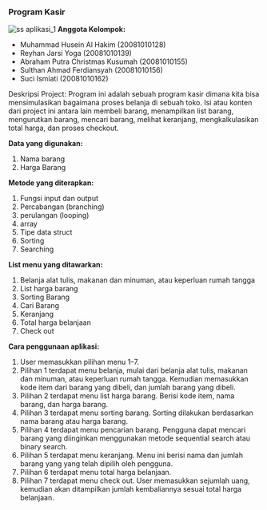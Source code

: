 ### Program Kasir
![ss aplikasi_1](https://user-images.githubusercontent.com/94363343/147431438-203a6b11-bae0-4005-9a57-065a5b773c99.jpg)
**Anggota Kelompok:**
- Muhammad Husein Al Hakim (20081010128)
- Reyhan Jarsi Yoga (20081010139)
- Abraham Putra Christmas Kusumah (20081010155)
- Sulthan Ahmad Ferdiansyah (20081010156)
- Suci Ismiati (20081010162)

Deskripsi Project:
Program ini adalah sebuah program kasir dimana kita bisa mensimulasikan bagaimana proses belanja di sebuah toko. Isi atau konten dari project ini antara lain membeli barang, menampilkan list barang, mengurutkan barang, mencari barang, melihat keranjang, mengkalkulasikan total harga, dan proses checkout.

**Data yang digunakan:**
1. Nama barang
2. Harga Barang

**Metode yang diterapkan:**
1. Fungsi input dan output
2. Percabangan (branching)
3. perulangan (looping)
4. array
5. Tipe data struct
6. Sorting
7. Searching

**List menu yang ditawarkan:**
1. Belanja alat tulis, makanan dan minuman, atau keperluan rumah tangga
2. List harga barang
3. Sorting Barang
4. Cari Barang
5. Keranjang
6. Total harga belanjaan
7. Check out

**Cara penggunaan aplikasi:**
1. User memasukkan pilihan menu 1–7.
2. Pilihan 1 terdapat menu belanja, mulai dari belanja alat tulis, makanan dan minuman, atau keperluan rumah tangga. Kemudian memasukkan kode item dari barang yang dibeli, dan jumlah barang yang dibeli.
3. Pilihan 2 terdapat menu list harga barang. Berisi kode item, nama barang, dan harga barang.
4. Pilihan 3 terdapat menu sorting barang. Sorting dilakukan berdasarkan nama barang atau harga barang.
5. Pilihan 4 terdapat menu pencarian barang. Pengguna dapat mencari barang yang diinginkan menggunakan metode sequential search atau binary search.
6. Pilihan 5 terdapat menu keranjang. Menu ini berisi nama dan jumlah barang yang yang telah dipilih oleh pengguna.
7. Pilihan 6 terdapat menu total harga belanjaan. 
8. Pilihan 7 terdapat menu check out. User memasukkan sejumlah uang, kemudian akan ditampilkan jumlah kembaliannya sesuai total harga belanjaan.

